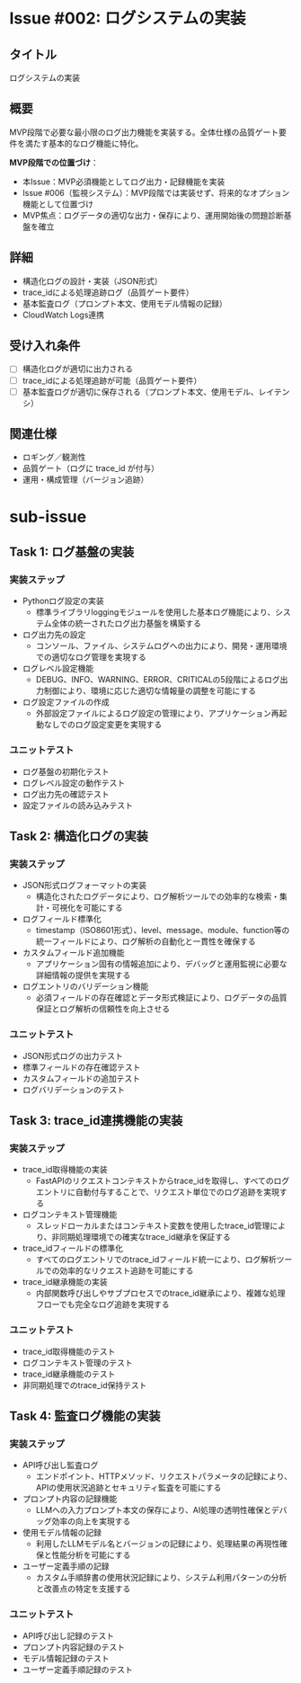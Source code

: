 # Issue #002: ログシステムの実装

## タイトル
ログシステムの実装

## 概要
MVP段階で必要な最小限のログ出力機能を実装する。全体仕様の品質ゲート要件を満たす基本的なログ機能に特化。

**MVP段階での位置づけ**：
- 本Issue：MVP必須機能としてログ出力・記録機能を実装
- Issue #006（監視システム）：MVP段階では実装せず、将来的なオプション機能として位置づけ
- MVP焦点：ログデータの適切な出力・保存により、運用開始後の問題診断基盤を確立

## 詳細
- 構造化ログの設計・実装（JSON形式）
- trace_idによる処理追跡ログ（品質ゲート要件）
- 基本監査ログ（プロンプト本文、使用モデル情報の記録）
- CloudWatch Logs連携

## 受け入れ条件
- [ ] 構造化ログが適切に出力される
- [ ] trace_idによる処理追跡が可能（品質ゲート要件）
- [ ] 基本監査ログが適切に保存される（プロンプト本文、使用モデル、レイテンシ）

## 関連仕様
- ロギング／観測性
- 品質ゲート（ログに trace_id が付与）
- 運用・構成管理（バージョン追跡）

# sub-issue

## Task 1: ログ基盤の実装

### 実装ステップ
- Pythonログ設定の実装
  - 標準ライブラリloggingモジュールを使用した基本ログ機能により、システム全体の統一されたログ出力基盤を構築する
- ログ出力先の設定
  - コンソール、ファイル、システムログへの出力により、開発・運用環境での適切なログ管理を実現する
- ログレベル設定機能
  - DEBUG、INFO、WARNING、ERROR、CRITICALの5段階によるログ出力制御により、環境に応じた適切な情報量の調整を可能にする
- ログ設定ファイルの作成
  - 外部設定ファイルによるログ設定の管理により、アプリケーション再起動なしでのログ設定変更を実現する

### ユニットテスト
- ログ基盤の初期化テスト
- ログレベル設定の動作テスト
- ログ出力先の確認テスト
- 設定ファイルの読み込みテスト

## Task 2: 構造化ログの実装

### 実装ステップ
- JSON形式ログフォーマットの実装
  - 構造化されたログデータにより、ログ解析ツールでの効率的な検索・集計・可視化を可能にする
- ログフィールド標準化
  - timestamp（ISO8601形式）、level、message、module、function等の統一フィールドにより、ログ解析の自動化と一貫性を確保する
- カスタムフィールド追加機能
  - アプリケーション固有の情報追加により、デバッグと運用監視に必要な詳細情報の提供を実現する
- ログエントリのバリデーション機能
  - 必須フィールドの存在確認とデータ形式検証により、ログデータの品質保証とログ解析の信頼性を向上させる

### ユニットテスト
- JSON形式ログの出力テスト
- 標準フィールドの存在確認テスト
- カスタムフィールドの追加テスト
- ログバリデーションのテスト

## Task 3: trace_id連携機能の実装

### 実装ステップ
- trace_id取得機能の実装
  - FastAPIのリクエストコンテキストからtrace_idを取得し、すべてのログエントリに自動付与することで、リクエスト単位でのログ追跡を実現する
- ログコンテキスト管理機能
  - スレッドローカルまたはコンテキスト変数を使用したtrace_id管理により、非同期処理環境での確実なtrace_id継承を保証する
- trace_idフィールドの標準化
  - すべてのログエントリでのtrace_idフィールド統一により、ログ解析ツールでの効率的なリクエスト追跡を可能にする
- trace_id継承機能の実装
  - 内部関数呼び出しやサブプロセスでのtrace_id継承により、複雑な処理フローでも完全なログ追跡を実現する

### ユニットテスト
- trace_id取得機能のテスト
- ログコンテキスト管理のテスト
- trace_id継承機能のテスト
- 非同期処理でのtrace_id保持テスト

## Task 4: 監査ログ機能の実装

### 実装ステップ
- API呼び出し監査ログ
  - エンドポイント、HTTPメソッド、リクエストパラメータの記録により、APIの使用状況追跡とセキュリティ監査を可能にする
- プロンプト内容の記録機能
  - LLMへの入力プロンプト本文の保存により、AI処理の透明性確保とデバッグ効率の向上を実現する
- 使用モデル情報の記録
  - 利用したLLMモデル名とバージョンの記録により、処理結果の再現性確保と性能分析を可能にする
- ユーザー定義手順の記録
  - カスタム手順辞書の使用状況記録により、システム利用パターンの分析と改善点の特定を支援する

### ユニットテスト
- API呼び出し記録のテスト
- プロンプト内容記録のテスト
- モデル情報記録のテスト
- ユーザー定義手順記録のテスト

